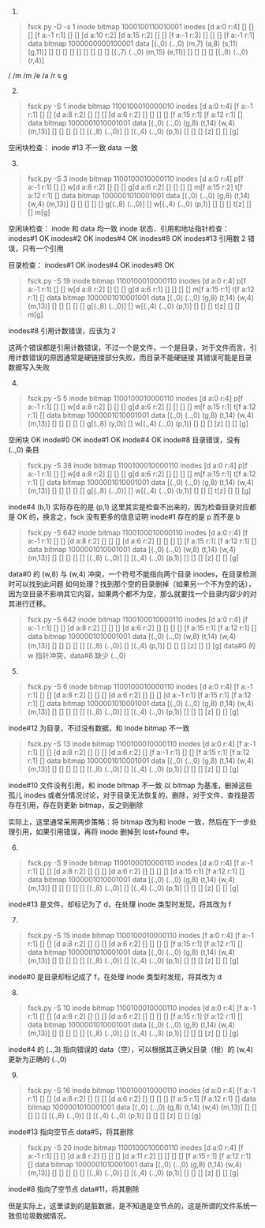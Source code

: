 1.
> fsck.py -D -s 1
inode bitmap 1000100110010001
inodes       [d a:0 r:4] [] [] [] [f a:-1 r:1] [] [] [d a:10 r:2] [d a:15 r:2] [] [] [f a:-1 r:3] [] [] [] [f a:-1 r:1] 
data bitmap  1000000000100001
data         [(.,0) (..,0) (m,7) (a,8) (s,11) (g,11)] [] [] [] [] [] [] [] [] [] [(.,7) (..,0) (m,15) (e,11)] [] [] [] [] [(.,8) (..,0) (r,4)]

/
    /m
        /m
        /e
    /a
        /r
    s
    g


2.
> fsck.py -S 1
inode bitmap 1100100010000010
inodes       [d a:0 r:4] [f a:-1 r:1] [] [] [d a:8 r:2] [] [] [] [d a:6 r:2] [] [] [] [] [f a:15 r:1] [f a:12 r:1] [] 
data bitmap  1000001010001001
data         [(.,0) (..,0) (g,8) (t,14) (w,4) (m,13)] [] [] [] [] [] [(.,8) (..,0)] [] [(.,4) (..,0) (p,1)] [] [] [] [z] [] [] [g]

空闲块检查：
inode #13 不一致
data 一致

3.
> fsck.py -S 3
inode bitmap 1100100010000110
inodes       [d a:0 r:4] p[f a:-1 r:1] [] [] w[d a:8 r:2] [] [] [] g[d a:6 r:2] [] [] [] [] m[f a:15 r:2] t[f a:12 r:1] [] 
data bitmap  1000001010001001
data         [(.,0) (..,0) (g,8) (t,14) (w,4) (m,13)] [] [] [] [] [] g[(.,8) (..,0)] [] w[(.,4) (..,0) (p,1)] [] [] [] t[z] [] [] m[g] 

空闲块检查：
inode 和 data 均一致
inode 状态、引用和地址指针检查：
inodes#1 OK
inodes#2 OK
inodes#4 OK
inodes#8 OK
inodes#13 引用数 2 错误，只有一个引用

目录检查：
inodes#1 OK
inodes#4 OK
inodes#8 OK

> fsck.py -S 19
inode bitmap 1100100010000110
inodes       [d a:0 r:4] p[f a:-1 r:1] [] [] w[d a:8 r:2] [] [] [] g[d a:6 r:1] [] [] [] [] m[f a:15 r:1] t[f a:12 r:1] [] 
data bitmap  1000001010001001
data         [(.,0) (..,0) (g,8) (t,14) (w,4) (m,13)] [] [] [] [] [] g[(.,8) (..,0)] [] w[(.,4) (..,0) (p,1)] [] [] [] t[z] [] [] m[g] 

inodes#8 引用计数错误，应该为 2

这两个错误都是引用计数错误，不过一个是文件，一个是目录，对于文件而言，引用计数错误的原因通常是硬链接部分失败，而目录不能硬链接
其错误可能是目录数据写入失败

4.
> fsck.py -S 5
inode bitmap 1100100010000110
inodes       [d a:0 r:4] p[f a:-1 r:1] [] [] w[d a:8 r:2] [] [] [] g[d a:6 r:2] [] [] [] [] m[f a:15 r:1] t[f a:12 r:1] [] 
data bitmap  1000001010001001
data         [(.,0) (..,0) (g,8) (t,14) (w,4) (m,13)] [] [] [] [] [] g[(.,8) (y,0)] [] w[(.,4) (..,0) (p,1)] [] [] [] [z] [] [] [g] 

空闲块 OK
inode#0 OK
inode#1 OK
inode#4 OK
inode#8 目录错误，没有 (..,0) 条目

> fsck.py -S 38
inode bitmap 1100100010000110
inodes       [d a:0 r:4] p[f a:-1 r:1] [] [] w[d a:8 r:2] [] [] [] g[d a:6 r:2] [] [] [] [] m[f a:15 r:1] t[f a:12 r:1] [] 
data bitmap  1000001010001001
data         [(.,0) (..,0) (g,8) (t,14) (w,4) (m,13)] [] [] [] [] [] g[(.,8) (..,0)] [] w[(.,4) (..,0) (b,1)] [] [] [] t[z] [] [] [g] 

inode#4 (b,1) 实际存在的是 (p,1) 
这里其实是检查不出来的，因为检查目录对应都是 OK 的，换言之，fsck 没有更多的信息证明 inode#1 存在的是 p 而不是 b

> fsck.py -S 642
inode bitmap 1100100010000110
inodes       [d a:0 r:4] [f a:-1 r:1] [] [] [d a:8 r:2] [] [] [] [d a:6 r:2] [] [] [] [] [f a:15 r:1] [f a:12 r:1] [] 
data bitmap  1000001010001001
data         [(.,0) (..,0) (w,8) (t,14) (w,4) (m,13)] [] [] [] [] [] [(.,8) (..,0)] [] [(.,4) (..,0) (p,1)] [] [] [] [z] [] [] [g]

data#0 的 (w,8) 与 (w,4) 冲突，一个符号不能指向两个目录 inodes，在目录检测时可以找到此问题
如何处理？找到那个空的目录删掉（如果另一个不为空的话），因为空目录不影响其它内容，如果两个都不为空，那么就要找一个目录内容少的对其进行迁移。

> fsck.py -S 642
inode bitmap 1100100010000110
inodes       [d a:0 r:4] [f a:-1 r:1] [] [] [d a:8 r:2] [] [] [] [d a:6 r:2] [] [] [] [] [f a:15 r:1] [f a:12 r:1] [] 
data bitmap  1000001010001001
data         [(.,0) (..,0) (w,8) (t,14) (w,4) (m,13)] [] [] [] [] [] [(.,8) (..,0)] [] [(.,4) (p,1)] [] [] [] [z] [] [] [g]
data#0 的 w 指针冲突，data#8 缺少 (..,0)

5.
> fsck.py -S 6
inode bitmap 1100100010000110
inodes       [d a:0 r:4] [f a:-1 r:1] [] [] [d a:8 r:2] [] [] [] [d a:6 r:2] [] [] [] [d a:-1 r:1] [f a:15 r:1] [f a:12 r:1] [] 
data bitmap  1000001010001001
data         [(.,0) (..,0) (g,8) (t,14) (w,4) (m,13)] [] [] [] [] [] [(.,8) (..,0)] [] [(.,4) (..,0) (p,1)] [] [] [] [z] [] [] [g]

inode#12 为目录，不过没有数据，和 inode bitmap 不一致

> fsck.py -S 13
inode bitmap 1100100010000110
inodes       [d a:0 r:4] [f a:-1 r:1] [] [] [d a:8 r:2] [] [] [] [d a:6 r:2] [] [f a:-1 r:1] [] [] [f a:15 r:1] [f a:12 r:1] [] 
data bitmap  1000001010001001
data         [(.,0) (..,0) (g,8) (t,14) (w,4) (m,13)] [] [] [] [] [] [(.,8) (..,0)] [] [(.,4) (..,0) (p,1)] [] [] [] [z] [] [] [g]

inode#10 文件没有引用，和 inode bitmap 不一致
以 bitmap 为基准，删掉这些孤儿 inodes
或者分情况讨论，对于目录无法恢复的，删除，对于文件，查找是否存在引用，存在则更新 bitmap，反之则删除

实际上，这里通常采用两步策略：将 bitmap 改为和 inode 一致，然后在下一步处理引用，如果引用错误，再将 inode 删掉到 lost+found 中。

6.
> fsck.py -S 9
inode bitmap 1100100010000110
inodes       [d a:0 r:4] [f a:-1 r:1] [] [] [d a:8 r:2] [] [] [] [d a:6 r:2] [] [] [] [] [d a:15 r:1] [f a:12 r:1] [] 
data bitmap  1000001010001001
data         [(.,0) (..,0) (g,8) (t,14) (w,4) (m,13)] [] [] [] [] [] [(.,8) (..,0)] [] [(.,4) (..,0) (p,1)] [] [] [] [z] [] [] [g]

inode#13 是文件，却标记为了 d，在处理 inode 类型时发现，将其改为 f

7.
> fsck.py -S 15
inode bitmap 1100100010000110
inodes       [f a:0 r:4] [f a:-1 r:1] [] [] [d a:8 r:2] [] [] [] [d a:6 r:2] [] [] [] [] [f a:15 r:1] [f a:12 r:1] [] 
data bitmap  1000001010001001
data         [(.,0) (..,0) (g,8) (t,14) (w,4) (m,13)] [] [] [] [] [] [(.,8) (..,0)] [] [(.,4) (..,0) (p,1)] [] [] [] [z] [] [] [g]

inode#0 是目录却标记成了 f，在处理 inode 类型时发现，将其改为 d

8.
> fsck.py -S 10
inode bitmap 1100100010000110
inodes       [d a:0 r:4] [f a:-1 r:1] [] [] [d a:8 r:2] [] [] [] [d a:6 r:2] [] [] [] [] [f a:15 r:1] [f a:12 r:1] [] 
data bitmap  1000001010001001
data         [(.,0) (..,0) (g,8) (t,14) (w,4) (m,13)] [] [] [] [] [] [(.,8) (..,0)] [] [(.,4) (..,3) (p,1)] [] [] [] [z] [] [] [g]

inode#4 的 (..,3) 指向错误的 data（空），可以根据其正确父目录（根）的 (w,4) 更新为正确的 (..,0)

9.
> fsck.py -S 16
inode bitmap 1100100010000110
inodes       [d a:0 r:4] [f a:-1 r:1] [] [] [d a:8 r:2] [] [] [] [d a:6 r:2] [] [] [] [] [f a:5 r:1] [f a:12 r:1] [] 
data bitmap  1000001010001001
data         [(.,0) (..,0) (g,8) (t,14) (w,4) (m,13)] [] [] [] [] [] [(.,8) (..,0)] [] [(.,4) (..,0) (p,1)] [] [] [] [z] [] [] [g]

inode#13 指向空节点 data#5，将其删除

> fsck.py -S 20
inode bitmap 1100100010000110
inodes       [d a:0 r:4] [f a:-1 r:1] [] [] [d a:8 r:2] [] [] [] [d a:11 r:2] [] [] [] [] [f a:15 r:1] [f a:12 r:1] [] 
data bitmap  1000001010001001
data         [(.,0) (..,0) (g,8) (t,14) (w,4) (m,13)] [] [] [] [] [] [(.,8) (..,0)] [] [(.,4) (..,0) (p,1)] [] [] [] [z] [] [] [g] 

inode#8 指向了空节点 data#11，将其删除

但是实际上，这里读到的是脏数据，是不知道是空节点的，这是所谓的文件系统一致但垃圾数据情况。